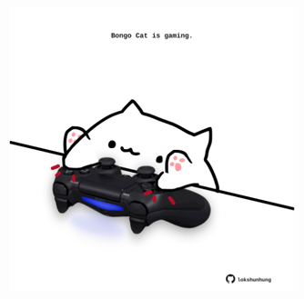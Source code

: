 <!-- built at 25/05/2022, 07:00:59 UTC -->
<p align="center">
  <img width="500" height="500" src="./ReadmeImage.svg">
</p>
